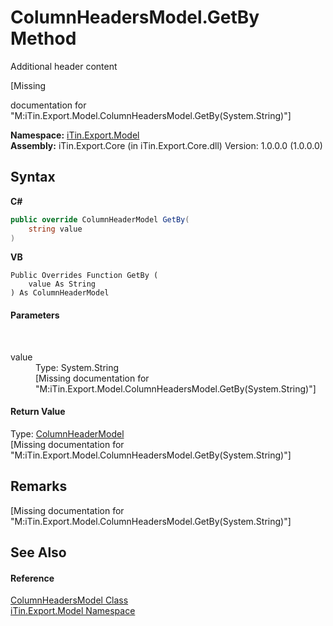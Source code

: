 # ColumnHeadersModel.GetBy Method 
Additional header content 

\[Missing <summary> documentation for "M:iTin.Export.Model.ColumnHeadersModel.GetBy(System.String)"\]

**Namespace:**&nbsp;<a href="ef57ffcc-e95e-b212-5a46-9aa6f5a3511f">iTin.Export.Model</a><br />**Assembly:**&nbsp;iTin.Export.Core (in iTin.Export.Core.dll) Version: 1.0.0.0 (1.0.0.0)

## Syntax

**C#**<br />
``` C#
public override ColumnHeaderModel GetBy(
	string value
)
```

**VB**<br />
``` VB
Public Overrides Function GetBy ( 
	value As String
) As ColumnHeaderModel
```


#### Parameters
&nbsp;<dl><dt>value</dt><dd>Type: System.String<br />\[Missing <param name="value"/> documentation for "M:iTin.Export.Model.ColumnHeadersModel.GetBy(System.String)"\]</dd></dl>

#### Return Value
Type: <a href="39088cd3-4df2-992f-ff96-d33f8476cac9">ColumnHeaderModel</a><br />\[Missing <returns> documentation for "M:iTin.Export.Model.ColumnHeadersModel.GetBy(System.String)"\]

## Remarks
\[Missing <remarks> documentation for "M:iTin.Export.Model.ColumnHeadersModel.GetBy(System.String)"\]

## See Also


#### Reference
<a href="49a5a907-f35c-8597-54ea-c5614f7739b6">ColumnHeadersModel Class</a><br /><a href="ef57ffcc-e95e-b212-5a46-9aa6f5a3511f">iTin.Export.Model Namespace</a><br />
